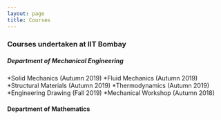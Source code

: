 ```yaml
---
layout: page
title: Courses
---
```

### Courses undertaken at IIT Bombay

##### Department of Mechanical Engineering
*Solid Mechanics (Autumn 2019)
*Fluid Mechanics (Autumn 2019)
*Structural Materials (Autumn 2019)
*Thermodynamics (Autumn 2019)
*Engineering Drawing (Fall 2019)
*Mechanical Workshop (Autumn 2018)

#### Department of Mathematics
